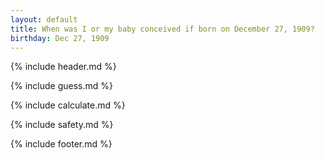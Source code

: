 ```yaml
---
layout: default
title: When was I or my baby conceived if born on December 27, 1909?
birthday: Dec 27, 1909
---
```


{% include header.md %}

{% include guess.md %}

{% include calculate.md %}

{% include safety.md %}

{% include footer.md %}



